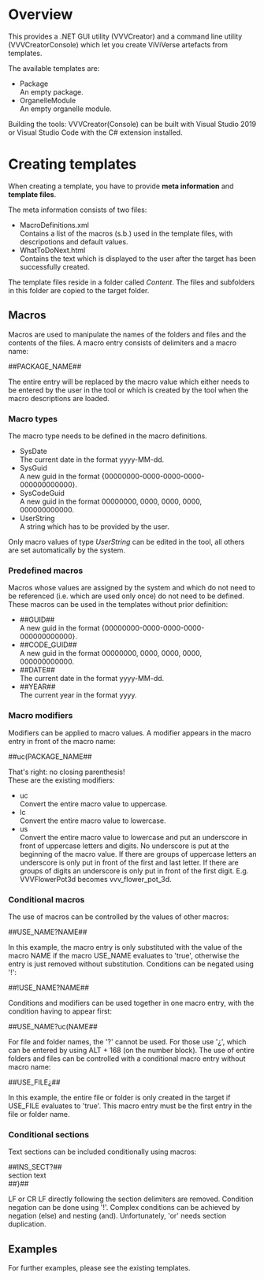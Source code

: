 # Overview

This provides a .NET GUI utility (VVVCreator) and a command line utility (VVVCreatorConsole) which let you create ViViVerse artefacts from templates.

The available templates are:

+ Package<br />An empty package.
+ OrganelleModule<br />An empty organelle module.

Building the tools:
VVVCreator(Console) can be built with Visual Studio 2019 or Visual Studio Code with the C# extension installed.

# Creating templates

When creating a template, you have to provide **meta information** and **template files**.

The meta information consists of two files:

+ MacroDefinitions.xml<br />Contains a list of the macros (s.b.) used in the template files, with descripotions and default values.
+ WhatToDoNext.html<br />Contains the text which is displayed to the user after the target has been successfully created.

The template files reside in a folder called _Content_. The files and subfolders in this folder are copied to the target folder.

## Macros

Macros are used to manipulate the names of the folders and files and the contents of the files. A macro entry consists of delimiters and a macro name:<br />

\#\#PACKAGE_NAME\#\#

The entire entry will be replaced by the macro value which either needs to be entered by the user in the tool or which is created by the tool when the macro descriptions are loaded.

### Macro types

The macro type needs to be defined in the macro definitions. 

+ SysDate<br />The current date in the format yyyy-MM-dd.
+ SysGuid<br />A new guid in the format {00000000-0000-0000-0000-000000000000}.
+ SysCodeGuid<br />A new guid in the format 00000000, 0000, 0000, 0000, 000000000000.
+ UserString<br />A string which has to be provided by the user.

Only macro values of type _UserString_ can be edited in the tool, all others are set automatically by the system.

### Predefined macros

Macros whose values are assigned by the system and which do not need to be referenced (i.e. which are used only once) do not need to be defined. These macros can be used in the templates without prior definition:

+ \#\#GUID\#\#<br />A new guid in the format {00000000-0000-0000-0000-000000000000}.
+ \#\#CODE_GUID\#\#<br />A new guid in the format 00000000, 0000, 0000, 0000, 000000000000.
+ \#\#DATE\#\#<br />The current date in the format yyyy-MM-dd.
+ \#\#YEAR\#\#<br />The current year in the format yyyy.

### Macro modifiers

Modifiers can be applied to macro values. A modifier appears in the macro entry in front of the macro name:

\#\#uc(PACKAGE_NAME\#\#

That's right: no closing parenthesis!<br/>
These are the existing modifiers:

+ uc<br />Convert the entire macro value to uppercase.
+ lc<br />Convert the entire macro value to lowercase.
+ us<br />Convert the entire macro value to lowercase and put an underscore in front of uppercase letters and digits. No underscore is put at the beginning of the macro value. If there are groups of uppercase letters an underscore is only put in front of the first and last letter. If there are groups of digits an underscore is only put in front of the first digit. E.g. VVVFlowerPot3d becomes vvv_flower_pot_3d.

### Conditional macros

The use of macros can be controlled by the values of other macros:

\#\#USE_NAME?NAME\#\#

In this example, the macro entry is only substituted with the value of the macro NAME if the macro USE_NAME evaluates to 'true', otherwise the entry is just removed without substitution.
Conditions can be negated using '!':

\#\#!USE_NAME?NAME\#\#

Conditions and modifiers can be used together in one macro entry, with the condition having to appear first:

\#\#USE_NAME?uc(NAME\#\#

For file and folder names, the '?' cannot be used. For those use '¿', which can be entered by using ALT + 168 (on the number block).
The use of entire folders and files can be controlled with a conditional macro entry without macro name:

\#\#USE_FILE¿\#\#

In this example, the entire file or folder is only created in the target if USE_FILE evaluates to 'true'. This macro entry must be the first entry in the file or folder name.

### Conditional sections

Text sections can be included conditionally using macros:

\#\#INS_SECT?\#\#<br />
    section text<br />
\#\#}\#\#<br />

LF or CR LF directly following the section delimiters are removed. Condition negation can be done using '!'.
Complex conditions can be achieved by negation (else) and nesting (and). Unfortunately, 'or' needs section duplication.

## Examples

For further examples, please see the existing templates.
